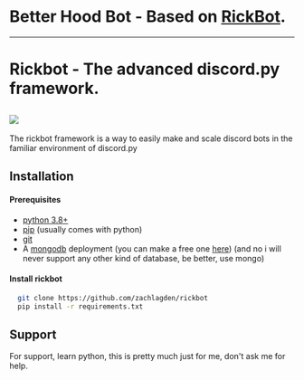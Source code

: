 # Better Hood Bot - Based on [RickBot](https://github.com/zachlagden/rickbot).

---

# Rickbot - The advanced discord.py framework.

## ![](https://i.zachlagden.uk/rickbot/cover.webp)

The rickbot framework is a way to easily make and scale discord bots in the familiar environment of discord.py

## Installation

#### Prerequisites

- [python 3.8+](https://www.python.org/downloads/)
- [pip](https://pypi.org/project/pip/) (usually comes with python)
- [git](https://git-scm.com/downloads)
- A [mongodb](https://www.mongodb.com/) deployment (you can make a free one [here](https://www.mongodb.com/products/platform/atlas-database)) (and no i will never support any other kind of database, be better, use mongo)

#### Install rickbot

```bash
  git clone https://github.com/zachlagden/rickbot
  pip install -r requirements.txt
```

## Support

For support, learn python, this is pretty much just for me, don't ask me for help.
